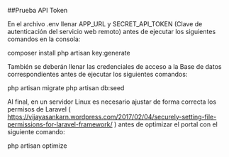 ##Prueba API Token

En el archivo .env llenar APP_URL y SECRET_API_TOKEN (Clave de autenticación del servicio web remoto) antes de ejecutar los siguientes comandos en la consola:

composer install
php artisan key:generate

También se deberán llenar las credenciales de acceso a la Base de datos correspondientes antes de ejecutar los siguientes comandos:

php artisan migrate
php artisan db:seed

Al final, en un servidor Linux es necesario ajustar de forma correcta los permisos de Laravel ( https://vijayasankarn.wordpress.com/2017/02/04/securely-setting-file-permissions-for-laravel-framework/ ) antes de optimizar el portal con el siguiente comando:

php artisan optimize
